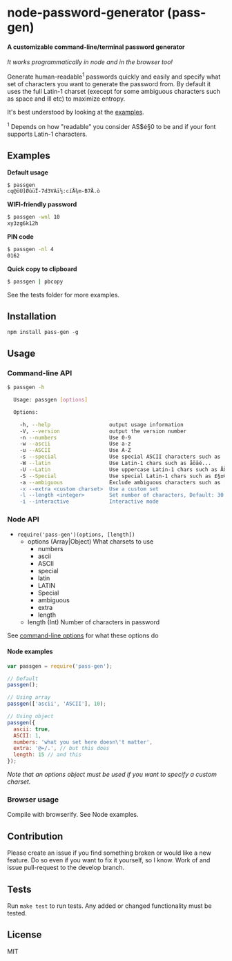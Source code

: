 # node-password-generator (pass-gen)

#### A customizable command-line/terminal password generator

_It works programmatically in node and in the browser too!_


Generate human-readable<sup>1</sup> passwords quickly and easily and specify what set of characters you want to generate the password from. By default it uses the full Latin-1 charset (execept for some ambiguous characters such as space and iIl etc) to maximize entropy.

It's best understood by looking at the [examples](#examples).

<sup>1</sup> Depends on how "readable" you consider AS$é§0 to be and if your font supports Latin-1 characters.


## Examples

**Default usage**
```bash
$ passgen
cq@öÙ]ØúüÏ-7d3VÀï½:cíÅ¾m-B7Å.ò
```

**WIFI-friendly password**
```bash
$ passgen -wnl 10
xy3zg6k12h
```

**PIN code**
```bash
$ passgen -nl 4
0162
```

**Quick copy to clipboard**
```bash
$ passgen | pbcopy
```

See the tests folder for more examples.


## Installation

`npm install pass-gen -g`


## Usage

### Command-line API

```bash
$ passgen -h

  Usage: passgen [options]

  Options:

    -h, --help                   output usage information
    -V, --version                output the version number
    -n --numbers                 Use 0-9
    -w --ascii                   Use a-z
    -u --ASCII                   Use A-Z
    -s --special                 Use special ASCII characters such as .,_:;@...
    -W --latin                   Use Latin-1 chars such as åöäé...
    -U --Latin                   Use uppercase Latin-1 chars such as ÅÖÄÉ...
    -S --Special                 Use special Latin-1 chars such as £§±©...
    -a --ambiguous               Exclude ambiguous characters such as [space]"oO0...
    -x --extra <custom charset>  Use a custom set
    -l --length <integer>        Set number of characters, Default: 30
    -i --interactive             Interactive mode
```


### Node API

* `require('pass-gen')(options, [length])`
    * options (Array|Object) What charsets to use
        * numbers
        * ascii
        * ASCII
        * special
        * latin
        * LATIN
        * Special
        * ambiguous
        * extra
        * length
    * length (Int) Number of characters in password

See [command-line options](#command-line-api) for what these options do


#### Node examples
```javascript
var passgen = require('pass-gen');

// Default
passgen();

// Using array
passgen(['ascii', 'ASCII'], 10);

// Using object
passgen({
  ascii: true,
  ASCII: 1,
  numbers: 'what you set here doesn\'t matter',
  extra: '@=/.', // but this does
  length: 15 // and this
});
```

_Note that an options object must be used if you want to specify a custom charset._


### Browser usage

Compile with browserify. See Node examples.


## Contribution

Please create an issue if you find something broken or would like a new feature. Do so even if you want to fix it yourself, so I know. Work of and issue pull-request to the develop branch.


## Tests

Run `make test` to run tests. Any added or changed functionality must be tested.


## License

MIT
